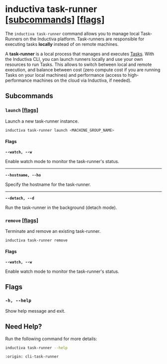# inductiva **task-runner** [\[subcommands\]](#subcommands) [\[flags\]](#flags)

The `inductiva task-runner` command allows you to manage local
Task-Runners on the Inductiva platform. Task-runners are responsible for executing 
tasks **locally** instead of on remote machines.

A **task-runner** is a local process that manages and executes [Tasks](../../how-it-works/tasks/index.md).
With the Inductiva CLI, you can launch runners locally and use your
own resources to run Tasks. This allows to switch between local and
remote execution, and balance between cost (zero compute cost if you are 
running Tasks on your local machines) and performance (access to high-performance
machines on the cloud via Inductiva, if needed). 

## Subcommands

### `launch` [\[flags\]](#flags-for-launch)
Launch a new task-runner instance.

```sh
inductiva task-runner launch <MACHINE_GROUP_NAME>
```

<h4 id="flags-for-launch">Flags</h4>

**`--watch, --w`**

Enable watch mode to monitor the task-runner's status.

---

**`--hostname, --ho`**

Specify the hostname for the task-runner.

---

**`--detach, --d`**

Run the task-runner in the background (detach mode).

### `remove` [\[flags\]](#flags-for-remove)
Terminate and remove an existing task-runner.

```sh
inductiva task-runner remove
```

<h4 id="flags-for-remove">Flags</h4>

**`--watch, --w`**

Enable watch mode to monitor the task-runner's status.

## Flags
### `-h, --help`

Show help message and exit.

## Need Help?
Run the following command for more details:

```sh
inductiva task-runner --help
```

```{banner_small}
:origin: cli-task-runner
```
